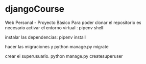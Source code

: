 # djangoCourse
Web Personal - Proyecto Básico
Para poder clonar el repositorio es necesario activar el entorno virtual : pipenv shell

instalar las dependencias: 
pipenv install

hacer las migraciones y 
python manage.py migrate

crear el superusuario.
python manage.py createsuperuser